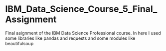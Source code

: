 # IBM_Data_Science_Course_5_Final_Assignment
Final asignment of the IBM Data Science Professional course. In here I used some libraries like pandas and requests and some modules like beautifulsoup
